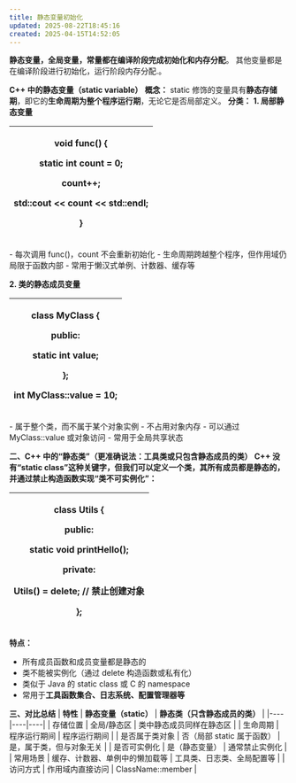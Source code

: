 ```yaml
---
title: 静态变量初始化
updated: 2025-08-22T18:45:16
created: 2025-04-15T14:52:05
---
```


**静态变量，全局变量，常量都在编译阶段完成初始化和内存分配**。
其他变量都是在编译阶段进行初始化，运行阶段内存分配.。

**C++ 中的静态变量（static variable）**
**概念：**
static 修饰的变量具有**静态存储期**，即它的**生命周期为整个程序运行期**，无论它是否局部定义。
**分类：**
**1. 局部静态变量**
<table>
<colgroup>
<col style="width: 100%" />
</colgroup>
<thead>
<tr class="header">
<th><p>void func() {</p>
<p>static int count = 0;</p>
<p>count++;</p>
<p>std::cout &lt;&lt; count &lt;&lt; std::endl;</p>
<p>}</p></th>
</tr>
</thead>
<tbody>
</tbody>
</table>
- 每次调用 func()，count 不会重新初始化
- 生命周期跨越整个程序，但作用域仍局限于函数内部
- 常用于懒汉式单例、计数器、缓存等

**2. 类的静态成员变量**
<table>
<colgroup>
<col style="width: 100%" />
</colgroup>
<thead>
<tr class="header">
<th><p>class MyClass {</p>
<p>public:</p>
<p>static int value;</p>
<p>};</p>
<p>int MyClass::value = 10;</p></th>
</tr>
</thead>
<tbody>
</tbody>
</table>
- 属于整个类，而不属于某个对象实例
- 不占用对象内存
- 可以通过 MyClass::value 或对象访问
- 常用于全局共享状态

**二、C++ 中的“静态类”（更准确说法：工具类或只包含静态成员的类）**
**C++ 没有“static class”这种关键字，但我们可以定义一个类，其所有成员都是静态的，并通过禁止构造函数实现“类不可实例化”：**
<table>
<colgroup>
<col style="width: 100%" />
</colgroup>
<thead>
<tr class="header">
<th><p>class Utils {</p>
<p>public:</p>
<p>static void printHello();</p>
<p>private:</p>
<p>Utils() = delete; // 禁止创建对象</p>
<p>};</p></th>
</tr>
</thead>
<tbody>
</tbody>
</table>

**特点：**
- 所有成员函数和成员变量都是静态的
- 类不能被实例化（通过 delete 构造函数或私有化）
- 类似于 Java 的 static class 或 C 的 namespace
- 常用于**工具函数集合、日志系统、配置管理器等**

**三、对比总结**
| **特性** | **静态变量（static）** | **静态类（只含静态成员的类）** |
|----|----|----|
| 存储位置 | 全局/静态区 | 类中静态成员同样在静态区 |
| 生命周期 | 程序运行期间 | 程序运行期间 |
| 是否属于类对象 | 否（局部 static 属于函数） | 是，属于类，但与对象无关 |
| 是否可实例化 | 是（静态变量） | 通常禁止实例化 |
| 常用场景 | 缓存、计数器、单例中的懒加载等 | 工具类、日志类、全局配置等 |
| 访问方式 | 作用域内直接访问 | ClassName::member |
